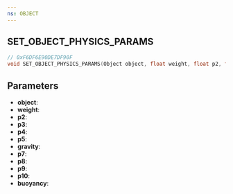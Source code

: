 ```yaml
---
ns: OBJECT
---
```

## SET_OBJECT_PHYSICS_PARAMS

```c
// 0xF6DF6E90DE7DF90F
void SET_OBJECT_PHYSICS_PARAMS(Object object, float weight, float p2, float p3, float p4, float p5, float gravity, float p7, float p8, float p9, float p10, float buoyancy);
```

## Parameters
* **object**:
* **weight**:
* **p2**:
* **p3**:
* **p4**:
* **p5**:
* **gravity**:
* **p7**:
* **p8**:
* **p9**:
* **p10**:
* **buoyancy**:
